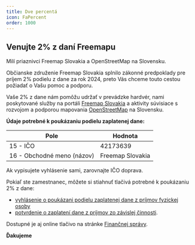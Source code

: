 ```yaml
---
title: Dve percentá
icon: FaPercent
order: 1000
---
```


## Venujte 2% z daní Freemapu

Milí priaznivci Freemap Slovakia a OpenStreetMap na Slovensku.

Občianske združenie Freemap Slovakia splnilo zákonné predpoklady pre príjem 2% podielu z dane za rok 2024, preto Vás chceme touto cestou požiadať o Vašu pomoc a podporu.

Vaše 2% z dane nám pomôžu udržať v prevádzke hardvér, nami poskytované služby na portáli [Freemap Slovakia](https://www.freemap.sk/) a aktivity súvisiace s rozvojom a podporou mapovania [OpenStreetMap](https://www.openstreetmap.org/) na Slovensku.

**Údaje potrebné k poukázaniu podielu zaplatenej dane:**

| Pole                       | Hodnota          |
| -------------------------- | ---------------- |
| 15 - IČO                   | 42173639         |
| 16 - Obchodné meno (názov) | Freemap Slovakia |

Ak vypisujete vyhlásenie sami, zarovnajte IČO doprava.

Pokiaľ ste zamestnanec, môžete si stiahnuť tlačivá potrebné k poukázaniu 2% z dane:

- [vyhlásenie o poukázani podielu zaplatenej dane z príjmov fyzickej osoby](https://download.freemap.sk/OZ/2percenta/Vyhlasenie-2percenta-prazdne.pdf)
- [potvrdenie o zaplatení dane z príjmov zo závislej činnosti](https://download.freemap.sk/OZ/2percenta/Potvrdenie-2percenta-prazdne.pdf).

Dostupné je aj online tlačivo na stránke [Finančnej správy](https://pfseform.financnasprava.sk/Formulare/eFormVzor/DP/form.527.html).

**Ďakujeme**
